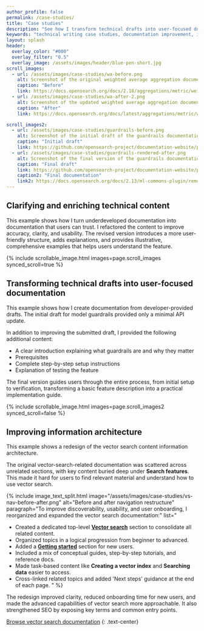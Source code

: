 ```yaml
---
author_profile: false
permalink: /case-studies/
title: "Case studies"
description: "See how I transform technical drafts into user-focused documentation. Case studies showing before/after examples of API docs, information architecture, and content improvement."
keywords: "technical writing case studies, documentation improvement, information architecture, API documentation examples, content transformation"
layout: splash
header:
  overlay_color: "#000"
  overlay_filter: "0.5"
  overlay_image: /assets/images/header/blue-pen-short.jpg
scroll_images:
  - url: /assets/images/case-studies/wa-before.png
    alt: Screenshot of the original weighted average aggregation documentation before improvements
    caption: "Before"
    link: https://docs.opensearch.org/docs/2.18/aggregations/metric/weighted-avg/
  - url: /assets/images/case-studies/wa-after-2.png
    alt: Screenshot of the updated weighted average aggregation documentation with improvements applied
    caption: "After"
    link: https://docs.opensearch.org/docs/latest/aggregations/metric/weighted-avg/

scroll_images2:
  - url: /assets/images/case-studies/guardrails-before.png
    alt: Screenshot of the initial draft of the guardrails documentation before editing
    caption: "Initial draft"
    link: https://github.com/opensearch-project/documentation-website/pull/6750/commits/faea53e5557539851eeedaa9c8da142d37ad66fa
  - url: /assets/images/case-studies/guardrails-rendered-after.png
    alt: Screenshot of the final version of the guardrails documentation after editing and publishing
    caption: "Final draft"
    link: https://github.com/opensearch-project/documentation-website/pull/6750/files#diff-10e039bf0cf35259401a322a99ad8fa61bff3789c41c50efe5604de93c9bf185
    caption2: "Final documentation"
    link2: https://docs.opensearch.org/docs/2.13/ml-commons-plugin/remote-models/guardrails/
---
```


## Clarifying and enriching technical content

This example shows how I turn underdeveloped documentation into documentation that users can trust. I refactored the content to improve accuracy, clarity, and usability. The revised version introduces a more user-friendly structure, adds explanations, and provides illustrative, comprehensive examples that helps users understand the feature.

{% include scrollable_image.html images=page.scroll_images synced_scroll=true %}

## Transforming technical drafts into user-focused documentation

This example shows how I create documentation from developer-provided drafts. The initial draft for model guardrails provided only a minimal API update. 

In addition to improving the submitted draft, I provided the following additional content:
- A clear introduction explaining what guardrails are and why they matter
- Prerequisites
- Complete step-by-step setup instructions
- Explanation of testing the feature

The final version guides users through the entire process, from initial setup to verification, transforming a basic feature description into a practical implementation guide.

{% include scrollable_image.html images=page.scroll_images2 synced_scroll=false %}

## Improving information architecture

This example shows a redesign of the vector search content information architecture.

The original vector-search-related documentation was scattered across unrelated sections, with key content buried deep under **Search features**. This made it hard for users to find relevant material and understand how to use vector search.

{% include image_text_split.html
  image="/assets/images/case-studies/vs-nav-before-after.png"
  alt="Before and after navigation restructure"
  paragraph="To improve discoverability, usability, and user onboarding, I reorganized and expanded the vector search documentation:"
  list="
- Created a dedicated top-level [**Vector search**](https://docs.opensearch.org/docs/latest/vector-search/) section to consolidate all related content.
- Organized topics in a logical progression from beginner to advanced.
- Added a [**Getting started**](https://docs.opensearch.org/docs/latest/vector-search/getting-started/index/) section for new users.
- Included a mix of conceptual guides, step-by-step tutorials, and reference docs.
- Made task-based content like **Creating a vector index** and **Searching data** easier to access.
- Cross-linked related topics and added 'Next steps' guidance at the end of each page.
"
%}

The redesign improved clarity, reduced onboarding time for new users, and made the advanced capabilities of vector search more approachable. It also strengthened SEO by exposing key terms and common entry points.

[Browse vector search documentation](https://docs.opensearch.org/docs/latest/vector-search/)<i class="fas fa-arrow-up-right-from-square external-link-icon" aria-hidden="true"></i>
{: .text-center}